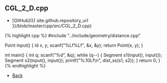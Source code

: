 ## CGL_2_D.cpp

- [GitHub]({{ site.github.repository_url }}/blob/master/cpp/src/CGL_2_D.cpp)

{% highlight cpp %}
#include "../include/geometry/distance.cpp"

Point input() {
  ld x, y;
  scanf("%Lf%Lf", &x, &y);
  return Point(x, y);
}

int main() {
  int q;
  scanf("%d", &q);
  while (q--) {
    Segment s1(input(), input());
    Segment s2(input(), input());
    printf("%.10Lf\n", dist_ss(s1, s2));
  }
  return 0;
}
{% endhighlight %}

- [Back](../..)
